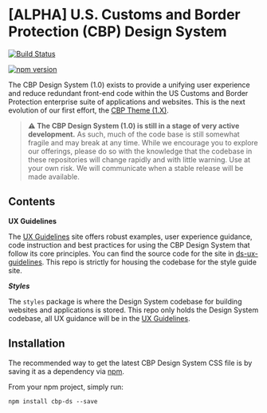 # [ALPHA] U.S. Customs and Border Protection (CBP) Design System

[![Build Status](https://travis-ci.org/US-CBP/cbp-theme.svg?branch=design-system)](https://travis-ci.org/US-CBP/cbp-theme)

[![npm version](https://badge.fury.io/js/cbp-ds.svg)](https://badge.fury.io/js/cbp-ds)

The CBP Design System (1.0) exists to provide a unifying user experience and reduce redundant front-end code within the US Customs and Border Protection enterprise suite of applications and websites. This is the next evolution of our first effort, the [CBP Theme (1.X)](https://us-cbp.github.io/cbp-style-guide).

> **⚠️ The CBP Design System (1.0) is still in a stage of very active development.** As such, much of the code base is still somewhat fragile and may break at any time. While we encourage you to explore our offerings, please do so with the knowledge that the codebase in these repositories will change rapidly and with little warning. Use at your own risk. We will communicate when a stable release will be made available.

## Contents

**UX Guidelines**

The [UX Guidelines](https://us-cbp.github.io/cbp-theme/design-system/) site offers robust examples, user experience guidance, code instruction and best practices for using the CBP Design System that follow its core principles. You can find the source code for the site in [ds-ux-guidelines](https://github.com/US-CBP/cbp-theme/tree/master/ds-ux-guidelines). This repo is strictly for housing the codebase for the style guide site.

**_Styles_**

The `styles` package is where the Design System codebase for building websites and applications is stored. This repo only holds the Design System codebase, all UX guidance will be in the [UX Guidelines](https://us-cbp.github.io/cbp-theme/design-system/).

## Installation

The recommended way to get the latest CBP Design System CSS file is by saving it as a dependency via [npm](https://docs.npmjs.com/getting-started/what-is-npm).

From your npm project, simply run:

`npm install cbp-ds --save`
